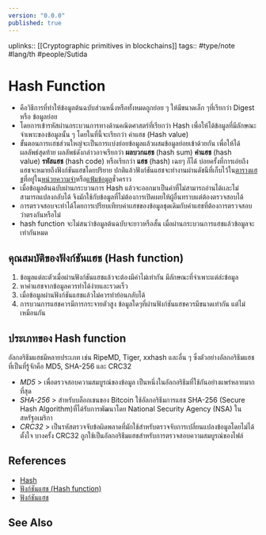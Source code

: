 ```yaml
---
version: "0.0.0"
published: true
---
```

uplinks:: [[Cryptographic primitives in blockchains]]
tags:: #type/note #lang/th #people/Sutida

# Hash Function
- คือวิธีการที่ทำให้ข้อมูลต้นฉบับส่วนหนึ่งหรือทั้งหมดถูกย่อย ๆ ให้มีขนาดเล็ก ๆที่เรียกว่า Digest หรือ ข้อมูลย่อย 
- โดยการเข้ารหัสผ่านกระบวนการทางด้านคณิตศาสตร์ที่เรียกว่า Hash เพื่อให้ได้ข้อมูลที่มีลักษณะจำเพาะของข้อมูลนั้น ๆ โดยในที่นี้จะเรียกว่า ค่าแฮช (Hash value)
- ขั้นตอนการเเฮชส่วนใหญ่จะเป็นการเเบ่งย่อยข้อมูลแล้วผสมข้อมูลย่อยเข้าด้วยกัน เพื่อให้ได้ผลลัพธ์สุดท้าย ผลลัพธ์ดังกล่าวอาจเรียกว่า **ผลบวกแฮช** (hash sum) **ค่าแฮช** (hash value) **รหัสแฮช** (hash code) หรือเรียกว่า **แฮช** (hash) เฉยๆ ก็ได้ บ่อยครั้งที่การเอ่ยถึงแฮชจะหมายถึงฟังก์ชันแฮชโดยปริยาย ปกติแล้วฟังก์ชันแฮชจะทำงานผ่านดัชนีที่เก็บไว้ใน[ตารางแฮช](https://th.wikipedia.org/wiki/%E0%B8%95%E0%B8%B2%E0%B8%A3%E0%B8%B2%E0%B8%87%E0%B9%81%E0%B8%AE%E0%B8%8A "ตารางแฮช")ที่อยู่ใน[หน่วยความจำ](https://th.wikipedia.org/wiki/%E0%B8%AB%E0%B8%99%E0%B9%88%E0%B8%A7%E0%B8%A2%E0%B8%84%E0%B8%A7%E0%B8%B2%E0%B8%A1%E0%B8%88%E0%B8%B3 "หน่วยความจำ")หรือ[แฟ้มข้อมูล](https://th.wikipedia.org/wiki/%E0%B9%81%E0%B8%9F%E0%B9%89%E0%B8%A1%E0%B8%82%E0%B9%89%E0%B8%AD%E0%B8%A1%E0%B8%B9%E0%B8%A5 "แฟ้มข้อมูล")ชั่วคราว
- เมื่อข้อมูลต้นฉบับผ่านกระบวนการ Hash แล้วจะออกมาเป็นค่าที่ไม่สามารถอ่านได้เเละไม่สามารถแปลงกลับได้ จึงมักใช้กับข้อมูลที่ไม่ต้องการเปิดเผยให้ผู้อื่นทราบแต่ต้องตรวจสอบได้
- การตรวจสอบจะทำได้โดยการเปรียบเทียบค่าเเฮชของข้อมูลชุดเดิมกับค่าแฮชที่ต้องการตรวจสอบว่าตรงกันหรือไม่
- hash function จะไม่สนว่าข้อมูลต้นฉบับจะยาวหรือสั้น เมื่อผ่านกระบวนการแฮชแล้วข้อมูลจะเท่ากันหมด

## คุณสมบัติของฟังก์ชันแฮช (Hash function)
1.  ข้อมูลแต่ละตัวเมื่อผ่านฟังก์ชันแฮชแล้วจะต้องมีค่าไม่เท่ากัน มีลักษณะที่จำเพาะแต่ล่ะข้อมูล
2.  หาค่าแฮชจากข้อมูลควรทำได้ง่ายและรวดเร็ว
3.  เมื่อข้อมูลผ่านฟังก์ชันแฮชแล้วไม่ควรทำย้อนกลับได้
4.  การบวนการแฮชควรมีการกระจายตัวสูง ข้อมูลใดๆที่ผ่านฟังก์ชันแฮชควรมีขนาดเท่ากัน แต่ไม่เหมือนกัน

## ประเภทของ Hash function 
อัลกอริธึมแฮชมีหลายประเภท เช่น RipeMD, Tiger, xxhash และอื่น ๆ ซึ่งตัวอย่างอัลกอริธึมแฮชที่เป็นที่รู้จักคือ MD5, SHA-256 และ CRC32

- *MD5* > เพื่อตรวจสอบความสมบูรณ์ของข้อมูล เป็นหนึ่งในอัลกอริธึมที่ใช้กันอย่างแพร่หลายมากที่สุด
- *SHA-256* > สำหรับบล็อกเชนของ Bitcoin ใช้อัลกอริธึมการแฮช SHA-256 (Secure Hash Algorithm)ที่ได้รับการพัฒนาโดย National Security Agency (NSA) ในสหรัฐอเมริกา
- *CRC32* > เป็นรหัสตรวจจับข้อผิดพลาดที่มักใช้สำหรับตรวจจับการเปลี่ยนแปลงข้อมูลโดยไม่ได้ตั้งใจ บางครั้ง CRC32 ถูกใช้เป็นอัลกอริธึมแฮชสำหรับการตรวจสอบความสมบูรณ์ของไฟล์

## References
- [Hash](https://zipmex.com/th/glossary/hash/)
- [ฟังก์ชันแฮช (Hash function)](https://blog.inslash.com/%E0%B8%9F%E0%B8%B1%E0%B8%87%E0%B8%81%E0%B9%8C%E0%B8%8A%E0%B8%B1%E0%B8%99%E0%B9%81%E0%B8%AE%E0%B8%8A-hash-function-a985ed40351d)
- [ฟังก์ชันแฮช](https://th.wikipedia.org/wiki/%E0%B8%9F%E0%B8%B1%E0%B8%87%E0%B8%81%E0%B9%8C%E0%B8%8A%E0%B8%B1%E0%B8%99%E0%B9%81%E0%B8%AE%E0%B8%8A)

## See Also
